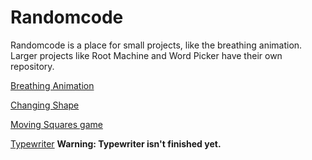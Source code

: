 # Randomcode

Randomcode is a place for small projects, like the breathing animation. Larger projects like Root Machine and Word Picker have their own repository.

[Breathing Animation](https://www.johanneschan.com/randomcode/breathing.html "Go to Breathing Animation")

[Changing Shape](https://www.johanneschan.com/randomcode/shapes.html "Go to Changing Shape")

[Moving Squares game](https://www.johanneschan.com/randomcode/moving-squares.html "Go to Moving Squares")

[Typewriter](https://www.johanneschan.com/randomcode/typewriter/typewriter.html "Go to Typewriter")
__Warning: Typewriter isn't finished yet.__

